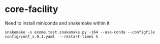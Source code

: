 # core-facility

Need to install miniconda and snakemake within it
```
snakemake -s exome.test.snakemake.py -j64 --use-conda --configfile config/conf_v.0.1.yaml  --restart-times 5
```
